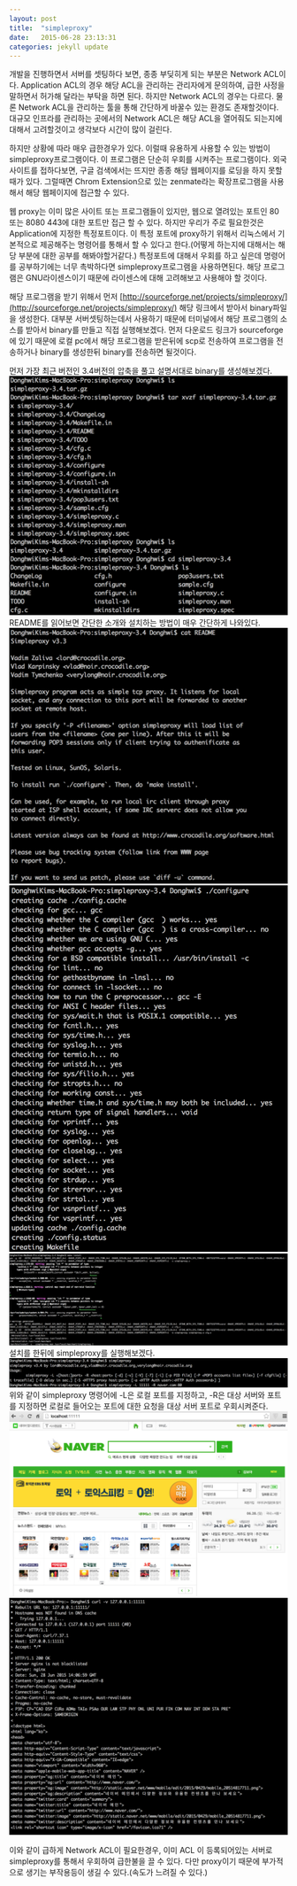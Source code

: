 ```yaml
---
layout: post
title:  "simpleproxy"
date:   2015-06-28 23:13:31
categories: jekyll update
---
```


개발을 진행하면서 서버를 셋팅하다 보면, 종종 부딪히게 되는 부분은 Network ACL이다.
Application ACL의 경우 해당 ACL을 관리하는 관리자에게 문의하여, 급한 사정을 말하면서 허가해 달라는 부탁을 하면 된다.
하지만 Network ACL의 경우는 다르다. 물론 Network ACL을 관리하는 툴을 통해 간단하게 바꿀수 있는 환경도 존재할것이다.
대규모 인프라를 관리하는 곳에서의 Network ACL은 해당 ACL을 열어줘도 되는지에 대해서 고려할것이고 생각보다 시간이 많이 걸린다.

하지만 상황에 따라 매우 급한경우가 있다.
이럴때 유용하게 사용할 수 있는 방법이 simpleproxy프로그램이다.
이 프로그램은 단순히 우회를 시켜주는 프로그램이다.
외국 사이트를 접하다보면, 구글 검색에서는 뜨지만 종종 해당 웹페이지를 로딩을 하지 못할때가 있다.
그럴때면 Chrom Extension으로 있는 zenmate라는 확장프로그램을 사용해서 해당 웹페이지에 접근할 수 있다.

웹 proxy는 이미 많은 사이트 또는 프로그램들이 있지만, 웹으로 열려있는 포트인 80 또는 8080 443에 대한 포트만 접근 할 수 있다.
하지만 우리가 주로 필요한것은 Application에 지정한 특정포트이다.
이 특정 포트에 proxy하기 위해서 리눅스에서 기본적으로 제공해주는 명령어를 통해서 할 수 있다고 한다.(어떻게 하는지에 대해서는 해당 부분에 대한 공부를 해봐야할거같다.)
특정포트에 대해서 우회를 하고 싶은데 명령어를 공부하기에는 너무 촉박하다면 simpleproxy프로그램을 사용하면된다.
해당 프로그램은 GNU라이센스이기 때문에 라이센스에 대해 고려해보고 사용해야 할 것이다.

해당 프로그램을 받기 위해서 먼저 [http://sourceforge.net/projects/simpleproxy/](http://sourceforge.net/projects/simpleproxy/) 해당 링크에서 받아서 binary파일을 생성한다.
대부분 서버셋팅하는데서 사용하기 때문에 터미널에서 해당 프로그램의 소스를 받아서 binary를 만들고 직접 실행해보겠다.
먼저 다운로드 링크가 sourceforge에 있기 때문에 로컬 pc에서 해당 프로그램을 받은뒤에 scp로 전송하여 프로그램을 전송하거나 binary를 생성한뒤 binary를 전송하면 될것이다.

먼저 가장 최근 버전인 3.4버전의 압축을 풀고 설명서대로 binary를 생성해보겠다.
![simple proxy 압축해제](/img/simpleproxy/simpleproxy압축.png)
README를 읽어보면 간단한 소개와 설치하는 방법이 매우 간단하게 나와있다.
![simple proxy README](/img/simpleproxy/simpleproxyREADME.png)
![simple proxy 설치1](/img/simpleproxy/simpleproxy설치1.png)
![simple proxy 설치2](/img/simpleproxy/simpleproxy설치2.png)
설치를 한뒤에 simpleproxy를 실행해보겠다.
![simple proxy 실행](/img/simpleproxy/simpleproxy실행.png)
위와 같이 simpleproxy 명령어에 -L은 로컬 포트를 지정하고, -R은 대상 서버와 포트를 지정하면 로컬로 들어오는 포트에 대한 요청을 대상 서버 포트로 우회시켜준다.
![simple proxy 적용예제1](/img/simpleproxy/simpleproxy적용예제1.png)
![simple proxy 적용예제2](/img/simpleproxy/simpleproxy적용예제2.png)

이와 같이 급하게 Network ACL이 필요한경우, 이미 ACL 이 등록되어있는 서버로 simpleproxy를 통해서 우회하여 급한불을 끌 수 있다.
다만 proxy이기 때문에 부가적으로 생기는 부작용등이 생길 수 있다.(속도가 느려질 수 있다.)

